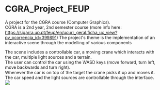# CGRA_Project_FEUP

A project for the CGRA course (Computer Graphics).  
CGRA is a 2nd year, 2nd semester course (more info here:  
https://sigarra.up.pt/feup/en/ucurr_geral.ficha_uc_view?pv_ocorrencia_id=399891)
The project's theme is the implementation of an interactive scene through the modelling of various components

The scene includes a controllable car, a moving crane which interacts with the car, multiple light sources and a terrain.  
The user can control the car using the WASD keys (move forward, turn left, move backwards and turn right).  
Whenever the car is on top of the target the crane picks it up and moves it.  
The car speed and the light sources are controllable through the interface.  
![](images/gif1.gif)
